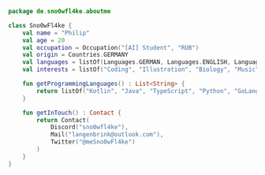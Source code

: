 ```kotlin
package de.sno0wfl4ke.aboutme

class Sno0wFl4ke {
    val name = "Philip"
    val age = 20
    val occupation = Occupation("[AI] Student", "RUB")
    val origin = Countries.GERMANY
    val languages = listOf(Languages.GERMAN, Languages.ENGLISH, Languages.FRENCH, Languages.NORWEGIAN)
    val interests = listOf("Coding", "Illustration", "Biology", "Music", "Cooking")

    fun getProgrammingLanguages() : List<String> {
        return listOf("Kotlin", "Java", "TypeScript", "Python", "GoLang")
    }

    fun getInTouch() : Contact {
        return Contact(
            Discord("sno0wfl4ke"),
            Mail("langenbrink@outlook.com"),
            Twitter("@meSno0wFl4ke")
        )
    }
}
```

<!---
Sno0wFl4ke/Sno0wFl4ke is a ✨ special ✨ repository because its `README.md` (this file) appears on your GitHub profile.
You can click the Preview link to take a look at your changes.
--->
